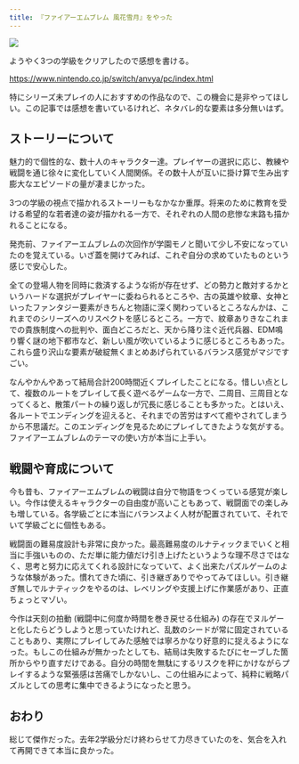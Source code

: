 ```yaml
---
title: 『ファイアーエムブレム 風花雪月』をやった
---
```


![](/images/2020-02-10-fe-three-houses.jpg)

ようやく3つの学級をクリアしたので感想を書ける。

<https://www.nintendo.co.jp/switch/anvya/pc/index.html>

特にシリーズ未プレイの人におすすめの作品なので、この機会に是非やってほしい。この記事では感想を書いているけれど、ネタバレ的な要素は多分無いはず。

## ストーリーについて

魅力的で個性的な、数十人のキャラクター達。プレイヤーの選択に応じ、教練や戦闘を通じ徐々に変化していく人間関係。その数十人が互いに掛け算で生み出す膨大なエピソードの量が凄まじかった。

3つの学級の視点で描かれるストーリーもなかなか重厚。将来のために教育を受ける希望的な若者達の姿が描かれる一方で、それぞれの人間の悲惨な末路も描かれることになる。

発売前、ファイアーエムブレムの次回作が学園モノと聞いて少し不安になっていたのを覚えている。いざ蓋を開けてみれば、これぞ自分の求めていたものという感じで安心した。

全ての登場人物を同時に救済するような術が存在せず、どの勢力と敵対するかというハードな選択がプレイヤーに委ねられるところや、古の英雄や紋章、女神といったファンタジー要素がきちんと物語に深く関わっているところなんかは、これまでのシリーズへのリスペクトを感じるところ。一方で、紋章ありきなこれまでの貴族制度への批判や、面白どころだと、天から降り注ぐ近代兵器、EDM鳴り響く謎の地下都市など、新しい風が吹いているように感じるところもあった。これら盛り沢山な要素が破綻無くまとめあげられているバランス感覚がマジですごい。

なんやかんやあって結局合計200時間近くプレイしたことになる。惜しい点として、複数のルートをプレイして長く遊べるゲームな一方で、二周目、三周目となってくると、散策パートの繰り返しが冗長に感じることも多かった。とはいえ、各ルートでエンディングを迎えると、それまでの苦労はすべて癒やされてしまうから不思議だ。このエンディングを見るためにプレイしてきたような気がする。ファイアーエムブレムのテーマの使い方が本当に上手い。

## 戦闘や育成について

今も昔も、ファイアーエムブレムの戦闘は自分で物語をつくっている感覚が楽しい。今作は使えるキャラクターの自由度が高いこともあって、戦闘面での楽しみも増している。各学級ごとに本当にバランスよく人材が配置されていて、それでいて学級ごとに個性もある。

戦闘面の難易度設計も非常に良かった。最高難易度のルナティックまでいくと相当に手強いものの、ただ単に能力値だけ引き上げたというような理不尽さではなく、思考と努力に応えてくれる設計になっていて、よく出来たパズルゲームのような体験があった。慣れてきた頃に、引き継ぎありでやってみてほしい。引き継ぎ無しでルナティックをやるのは、レベリングや支援上げに作業感があり、正直ちょっとマゾい。

今作は天刻の拍動 (戦闘中に何度か時間を巻き戻せる仕組み) の存在でヌルゲーと化したらどうしようと思っていたけれど、乱数のシードが常に固定されていることもあり、実際にプレイしてみた感触では寧ろかなり好意的に捉えるようになった。もしこの仕組みが無かったとしても、結局は失敗するたびにセーブした箇所からやり直すだけである。自分の時間を無駄にするリスクを秤にかけながらプレイするような緊張感は苦痛でしかないし、この仕組みによって、純粋に戦略パズルとしての思考に集中できるようになったと思う。

## おわり

総じて傑作だった。去年2学級分だけ終わらせて力尽きていたのを、気合を入れて再開できて本当に良かった。
